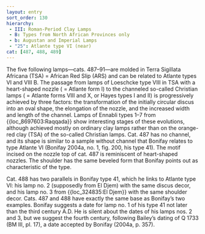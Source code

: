 ```yaml
---
layout: entry
sort_order: 130
hierarchy:
 - III: Roman-Period Clay Lamps
 - B: Types from North African Provinces only
 - b: Augustan and Imperial Lamps
 - "25": Atlante type VI (near)
cat: [487, 488, 489]
---
```


The five following lamps—cats. 487–91—are molded in Terra Sigillata Africana (TSA) = African Red Slip (ARS) and can be related to Atlante types VI and VIII B. The passage from lamps of Loeschcke type VIII in TSA with a heart-shaped nozzle ( = Atlante form I) to the channeled so-called Christian lamps ( = Atlante forms VIII and X, or Hayes types I and II) is progressively achieved by three factors: the transformation of the initially circular discus into an oval shape, the elongation of the nozzle, and the increased width and length of the channel. Lamps of Ennabli types 1–7 from {{loc_8697603:Raqqada}} show interesting stages of these evolutions, although achieved mostly on ordinary clay lamps rather than on the orange-red clay (TSA) of the so-called Christian lamps. Cat. 487 has no channel, and its shape is similar to a sample without channel that Bonifay relates to type Atlante VI (Bonifay 2004a, no. 1, fig. 200, his type 41). The motif incised on the nozzle top of cat. 487 is reminiscent of heart-shaped nozzles. The shoulder has the same beveled form that Bonifay points out as characteristic of the type.

Cat. 488 has two parallels in Bonifay type 41, which he links to Atlante type VI: his lamp no. 2 (supposedly from El Djem) with the same discus decor, and his lamp no. 3 from {{loc_324835:El Djem}} with the same shoulder decor. Cats. 487 and 488 have exactly the same base as Bonifay’s two examples. Bonifay suggests a date for lamp no. 1 of his type 41 not later than the third century A.D. He is silent about the dates of his lamps nos. 2 and 3, but we suggest the fourth century, following Bailey’s dating of Q 1733 (BM III, pl. 17), a date accepted by Bonifay (2004a, p. 357).
